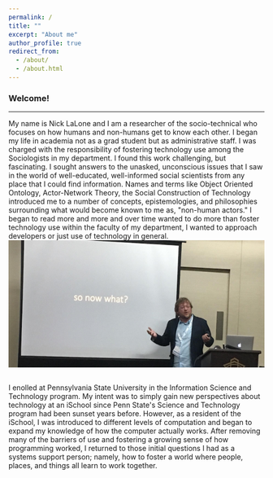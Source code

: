 ```yaml
---
permalink: /
title: ""
excerpt: "About me"
author_profile: true
redirect_from: 
  - /about/
  - /about.html
---
```


### Welcome! 
<hr>
My name is Nick LaLone and I am a researcher of the socio-technical who focuses on how humans and non-humans get to know each other. I began my life in academia not as a grad student but as administrative staff. I was charged with the responsibility of fostering technology use among the Sociologists in my department. I found this work challenging, but fascinating. I sought answers to the unasked, unconscious issues that I saw in the world of well-educated, well-informed social scientists from any place that I could find information. Names and terms like Object Oriented Ontology, Actor-Network Theory, the Social Construction of Technology introduced me to a number of concepts, epistemologies, and philosophies surrounding what would become known to me as, "non-human actors." I began to read more and more and over time wanted to do more than foster technology use within the faculty of my department, I wanted to approach developers or just use of technology in general.

<center><img src = "/images/banner_nick.png" align="middle"></center><br>

I enolled at Pennsylvania State University in the Information Science and Technology program. My intent was to simply gain new perspectives about technology at an iSchool since Penn State's Science and Technology program had been sunset years before. However, as a resident of the iSchool, I was introduced to different levels of computation and began to expand my knowledge of how the computer actually works. After removing many of the barriers of use and fostering a growing sense of how programming worked, I returned to those initial questions I had as a systems support person; namely, how to foster a world where people, places, and things all learn to work together. 
